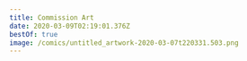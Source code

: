 ```yaml
---
title: Commission Art
date: 2020-03-09T02:19:01.376Z
bestOf: true
image: /comics/untitled_artwork-2020-03-07t220331.503.png
---
```

